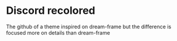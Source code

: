 # Discord recolored

The github of a theme inspired on dream-frame but the difference is focused more on details than dream-frame
